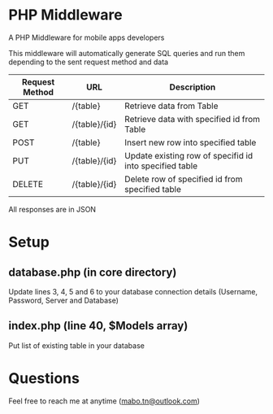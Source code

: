 # PHP Middleware
A PHP Middleware for mobile apps developers

This middleware will automatically generate SQL queries and run them depending to the sent request method and data

| Request Method|URL|Description|
|-|-|-
|GET|/{table}|Retrieve data from Table
|GET|/{table}/{id}|Retrieve data with specified id from Table
|POST|/{table}|Insert new row into specified table
|PUT|/{table}/{id}|Update existing row of specifid id into specified table
|DELETE|/{table}/{id}|Delete row of specified id from specified table

All responses are in JSON

# Setup

## database.php (in core directory)

Update lines 3, 4, 5 and 6 to your database connection details (Username, Password, Server and Database)

## index.php (line 40, $Models array)

Put list of existing table in your database

# Questions

Feel free to reach me at anytime (mabo.tn@outlook.com)